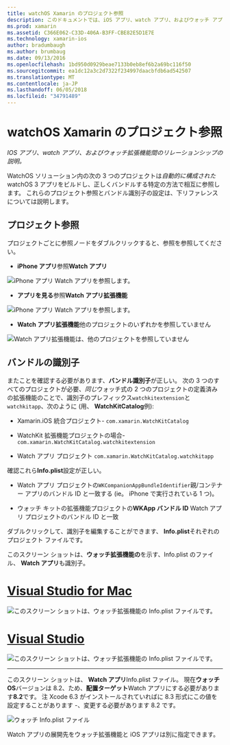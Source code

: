 ```yaml
---
title: watchOS Xamarin のプロジェクト参照
description: このドキュメントでは、iOS アプリ、watch アプリ、およびウォッチ アプリ拡張機能の関係について説明します。 プロジェクトの参照、およびバンドルについても説明識別子。
ms.prod: xamarin
ms.assetid: C366E062-C33D-406A-B3FF-CBE82E5D1E7E
ms.technology: xamarin-ios
author: bradumbaugh
ms.author: brumbaug
ms.date: 09/13/2016
ms.openlocfilehash: 1bd950d0929beae7133b0eb8ef6b2a69bc116f50
ms.sourcegitcommit: ea1dc12a3c2d7322f234997daacbfdb6ad542507
ms.translationtype: MT
ms.contentlocale: ja-JP
ms.lasthandoff: 06/05/2018
ms.locfileid: "34791489"
---
```

# <a name="watchos-project-references-in-xamarin"></a>watchOS Xamarin のプロジェクト参照

_IOS アプリ、watch アプリ、およびウォッチ拡張機能間のリレーションシップの説明。_

WatchOS ソリューション内の次の 3 つのプロジェクトは*自動的に構成された*watchOS 3 アプリをビルドし、正しくバンドルする特定の方法で相互に参照します。 これらのプロジェクト参照とバンドル識別子の設定は、下リファレンスについては説明します。

## <a name="project-references"></a>プロジェクト参照

プロジェクトごとに参照ノードをダブルクリックすると、参照を参照してください。

- **iPhone アプリ**参照**Watch アプリ**

![](project-references-images/catalog-reference1.png "iPhone アプリ Watch アプリを参照します。")

- **アプリを見る**参照**Watch アプリ拡張機能**

![](project-references-images/catalog-reference2.png "iPhone アプリ Watch アプリを参照します。")


 - **Watch アプリ拡張機能**他のプロジェクトのいずれかを参照していません

![](project-references-images/catalog-reference3.png "Watch アプリ拡張機能は、他のプロジェクトを参照していません")



## <a name="bundle-identifiers"></a>バンドルの識別子

またことを確認する必要があります、**バンドル識別子**が正しい。
次の 3 つのすべてのプロジェクトが必要、*同じ*ウォッチ式の 2 つのプロジェクトの定義済みの拡張機能のことで、識別子のプレフィックス`watchkitextension`と`watchkitapp`、次のように (用、 **WatchKitCatalog**例):

 - Xamarin.iOS 統合プロジェクト- `com.xamarin.WatchKitCatalog`

 - WatchKit 拡張機能プロジェクトの場合- `com.xamarin.WatchKitCatalog.watchkitextension`

 - Watch アプリ プロジェクト `com.xamarin.WatchKitCatalog.watchkitapp`

確認これら**Info.plist**設定が正しい。

 - Watch アプリ プロジェクトの`WKCompanionAppBundleIdentifier`親/コンテナー アプリのバンドル ID と一致する (ie。 iPhone で実行されている 1 つ)。

 - ウォッチ キットの拡張機能プロジェクトの**WKApp バンドル ID** Watch アプリ プロジェクトのバンドル ID と一致

ダブルクリックして、識別子を編集することができます、 **Info.plist**それぞれのプロジェクト ファイルです。

このスクリーン ショットは、**ウォッチ拡張機能の**を示す、Info.plist のファイル、 **Watch アプリ**も識別子。

# <a name="visual-studio-for-mactabvsmac"></a>[Visual Studio for Mac](#tab/vsmac)
    
![](project-references-images/infoplist-extension.png "このスクリーン ショットは、ウォッチ拡張機能の Info.plist ファイルです。")

# <a name="visual-studiotabvswin"></a>[Visual Studio](#tab/vswin)
    
![](project-references-images/infoplist-extension-vs.png "このスクリーン ショットは、ウォッチ拡張機能の Info.plist ファイルです。")

-----

このスクリーン ショットは、 **Watch アプリ**Info.plist ファイル。
現在**ウォッチ OS**バージョンは 8.2、ため、**配置ターゲット**Watch アプリにする必要があります**8.2**です。 注 Xcode 6.3 がインストールされていればに 8.3 形式にこの値を設定することがあります -、変更する必要があります 8.2 です。

![](project-references-images/infoplist-watchapp.png "ウォッチ Info.plist ファイル")

Watch アプリの展開先をウォッチ拡張機能と iOS アプリは別に指定できます。

